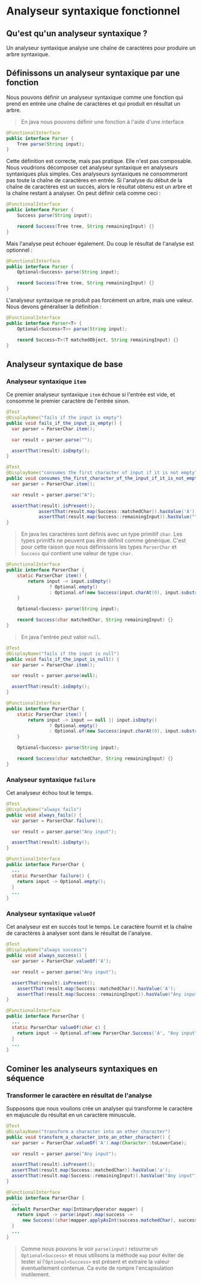 # Analyseur syntaxique fonctionnel

## Qu'est qu'un analyseur syntaxique ?

Un analyseur syntaxique analyse une chaîne de caractères pour produire un arbre syntaxique.

## Définissons un analyseur syntaxique par une fonction

Nous pouvons définir un analyseur syntaxique comme une fonction qui prend en entrée une chaîne de caractères et qui produit en résultat un arbre.

> En java nous pouvons définir une fonction à l'aide d'une interface

```java
@FunctionalInterface
public interface Parser {
    Tree parse(String input);
}
```

Cette définition est correcte, mais pas pratique.
Elle n'est pas composable.
Nous voudrions décomposer cet analyseur syntaxique en analyseurs syntaxiques plus simples.
Ces analyseurs syntaxiques ne consommeront pas toute la chaîne de caractères en entrée.
Si l'analyse du début de la chaîne de caractères est un succés, alors le résultat obtenu est un arbre et la chaîne restant à analyser. On peut définir celà comme ceci :

```java
@FunctionalInterface
public interface Parser {
    Success parse(String input);

    record Success(Tree tree, String remainingInput) {}
}
```

Mais l'analyse peut échouer également. Du coup le résultat de l'analyse est optionnel :

```java
@FunctionalInterface
public interface Parser {
    Optional<Success> parse(String input);

    record Success(Tree tree, String remainingInput) {}
}
```

L'analyseur syntaxique ne produit pas forcément un arbre, mais une valeur. Nous devons généraliser la définition :

```java
@FunctionalInterface
public interface Parser<T> {
    Optional<Success<T>> parse(String input);

    record Success<T>(T matchedObject, String remainingInput) {}
}
```

## Analyseur syntaxique de base

### Analyseur syntaxique `item`

Ce premier analyseur syntaxique `item` échoue si l'entrée est vide, et consomme le premier caractère de l'entrée sinon.

```java
@Test
@DisplayName("fails if the input is empty")
public void fails_if_the_input_is_empty() {
  var parser = ParserChar.item();

  var result = parser.parse("");

  assertThat(result).isEmpty();
}

@Test
@DisplayName("consumes the first character of input if it is not empty")
public void consumes_the_first_character_of_the_input_if_it_is_not_empty() {
  var parser = ParserChar.item();

  var result = parser.parse("A");

  assertThat(result).isPresent();
            assertThat(result.map(Success::matchedChar)).hasValue('A');
            assertThat(result.map(Success::remainingInput)).hasValue("");
}
```

> En java les caractères sont définis avec un type primitif `char`.
> Les types primitfs ne peuvent pas être définit comme générique. C'est pour cette raison que nous définissons les types `ParserChar` et `Success` qui contient une valeur de type `char`.

```java
@FunctionalInterface
public interface ParserChar {
    static ParserChar item() {
        return input -> input.isEmpty()
                ? Optional.empty()
                : Optional.of(new Success(input.charAt(0), input.substring(1)));
    }

    Optional<Success> parse(String input);

    record Success(char matchedChar, String remainingInput) {}
}
```

> En java l'entrée peut valoir `null`.

```java
@Test
@DisplayName("fails if the input is null")
public void fails_if_the_input_is_null() {
  var parser = ParserChar.item();

  var result = parser.parse(null);

  assertThat(result).isEmpty();
}

@FunctionalInterface
public interface ParserChar {
    static ParserChar item() {
        return input -> input == null || input.isEmpty()
                ? Optional.empty()
                : Optional.of(new Success(input.charAt(0), input.substring(1)));
    }

    Optional<Success> parse(String input);

    record Success(char matchedChar, String remainingInput) {}
}
```

### Analyseur syntaxique `failure`

Cet analyseur échou tout le temps.

```java
@Test
@DisplayName("always fails")
public void always_fails() {
  var parser = ParserChar.failure();

  var result = parser.parse("Any input");

  assertThat(result).isEmpty();
}

@FunctionalInterface
public interface ParserChar {
  ...
  static ParserChar failure() {
    return input -> Optional.empty();
  }
  ...
}
```

### Analyseur syntaxique `valueOf`

Cet analyseur est en succés tout le temps. Le caractère fournit et la chaîne de caractères à analyser sont dans le résultat de l'analyse.

```java
@Test
@DisplayName("always success")
public void always_success() {
  var parser = ParserChar.valueOf('A');

  var result = parser.parse("Any input");

  assertThat(result).isPresent();
    assertThat(result.map(Success::matchedChar)).hasValue('A');
    assertThat(result.map(Success::remainingInput)).hasValue("Any input");
}

@FunctionalInterface
public interface ParserChar {
  ...
  static ParserChar valueOf(char c) {
    return input -> Optional.of(new ParserChar.Success('A', "Any input"));
  }
  ...
}
```

## Cominer les analyseurs syntaxiques en séquence

### Transformer le caractère en résultat de l'analyse

Supposons que nous voulions crée un analyser qui transforme le caractère en majuscule du résultat en un caractère minuscule.

```java
@Test
@DisplayName("transform a character into an other character")
public void transform_a_character_into_an_other_character() {
  var parser = ParserChar.valueOf('A').map(Character::toLowerCase);

  var result = parser.parse("Any input");

  assertThat(result).isPresent();
  assertThat(result.map(Success::matchedChar)).hasValue('a');
  assertThat(result.map(Success::remainingInput)).hasValue("Any input");
}

@FunctionalInterface
public interface ParserChar {
  ...
  default ParserChar map(IntUnaryOperator mapper) {
    return input -> parse(input).map(success ->
      new Success((char)mapper.applyAsInt(success.matchedChar), success.remainingInput));
  }
  ...
}
```

> Comme nous pouvons le voir `parse(input)` retourne un `Optional<Success>` et nous utilisons la méthode `map` pour éviter de tester si l'`Optional<Success>` est présent et extraire la valeur éventuellement contenue. Ca evite de rompre l'encapsulation inutilement.

